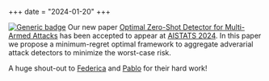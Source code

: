 +++
date = "2024-01-20"
+++

[![Generic badge](https://img.shields.io/badge/AISTATS-2024-<COLOR>.svg)](https://aistats.org/aistats2024/) Our new paper [Optimal Zero-Shot Detector for Multi-Armed Attacks]() has been accepted to appear at [AISTATS 2024](https://aistats.org/aistats2024/). In this paper we propose a minimum-regret optimal framework to aggregate adverarial attack detectors to minimize the worst-case risk.

A huge shout-out to [Federica](https://fgranese.github.io/) and [Pablo](https://sites.google.com/mila.quebec/pablo-piantanida/home) for their hard work!
